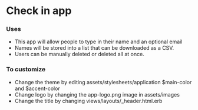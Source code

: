 # Check in app

### Uses
 * This app will allow people to type in their name and an optional email
 * Names will be stored into a list that can be downloaded as a CSV.
 * Users can be manually deleted or deleted all at once.
 
### To customize
 * Change the theme by editing assets/stylesheets/application $main-color and $accent-color
 * Change logo by changing the app-logo.png image in assets/images
 * Change the title by changing views/layouts/_header.html.erb
 
 
